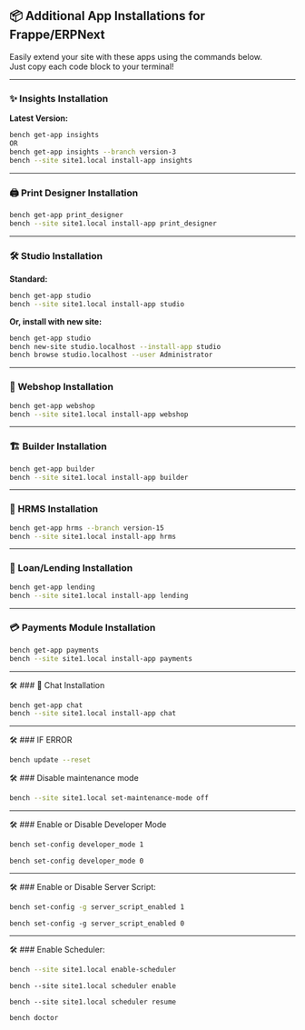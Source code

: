 ## 📦 Additional App Installations for Frappe/ERPNext

Easily extend your site with these apps using the commands below.  
Just copy each code block to your terminal!

---

### ✨ Insights Installation

**Latest Version:**
```bash
bench get-app insights
OR
bench get-app insights --branch version-3
bench --site site1.local install-app insights
```

---

### 🖨️ Print Designer Installation

```bash
bench get-app print_designer
bench --site site1.local install-app print_designer
```

---

### 🛠️ Studio Installation

**Standard:**
```bash
bench get-app studio
bench --site site1.local install-app studio
```

**Or, install with new site:**
```bash
bench get-app studio
bench new-site studio.localhost --install-app studio
bench browse studio.localhost --user Administrator
```

---

### 🛒 Webshop Installation

```bash
bench get-app webshop
bench --site site1.local install-app webshop
```

---

### 🏗️ Builder Installation

```bash
bench get-app builder
bench --site site1.local install-app builder
```

---

### 👥 HRMS Installation

```bash
bench get-app hrms --branch version-15
bench --site site1.local install-app hrms
```
---

### 👥 Loan/Lending Installation

```bash
bench get-app lending
bench --site site1.local install-app lending
```
---

### 💳 Payments Module Installation

```bash
bench get-app payments
bench --site site1.local install-app payments
```

---

🛠 ### 💬 Chat Installation

```bash
bench get-app chat
bench --site site1.local install-app chat
```

---
🛠 ### IF ERROR
```bash
bench update --reset
```
 
🛠 ### Disable maintenance mode
```bash
bench --site site1.local set-maintenance-mode off
```
---
🛠 ### Enable or Disable Developer Mode
```bash
bench set-config developer_mode 1
```
```
bench set-config developer_mode 0
```
---
🛠 ### Enable or Disable Server Script:
```bash
bench set-config -g server_script_enabled 1
```
```
bench set-config -g server_script_enabled 0
```

---
🛠 ### Enable Scheduler:
```bash
bench --site site1.local enable-scheduler
```
```
bench --site site1.local scheduler enable
```
```
bench --site site1.local scheduler resume
```
```
bench doctor
```


